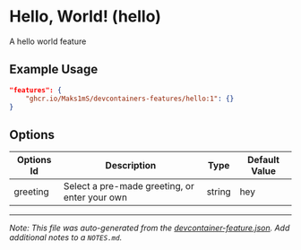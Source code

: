 
# Hello, World! (hello)

A hello world feature

## Example Usage

```json
"features": {
    "ghcr.io/Maks1mS/devcontainers-features/hello:1": {}
}
```

## Options

| Options Id | Description | Type | Default Value |
|-----|-----|-----|-----|
| greeting | Select a pre-made greeting, or enter your own | string | hey |



---

_Note: This file was auto-generated from the [devcontainer-feature.json](https://github.com/Maks1mS/devcontainers-features/blob/main/src/hello/devcontainer-feature.json).  Add additional notes to a `NOTES.md`._

